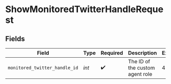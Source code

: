 # ShowMonitoredTwitterHandleRequest


## Fields

| Field                           | Type                            | Required                        | Description                     | Example                         |
| ------------------------------- | ------------------------------- | ------------------------------- | ------------------------------- | ------------------------------- |
| `monitored_twitter_handle_id`   | *int*                           | :heavy_check_mark:              | The ID of the custom agent role | 431                             |